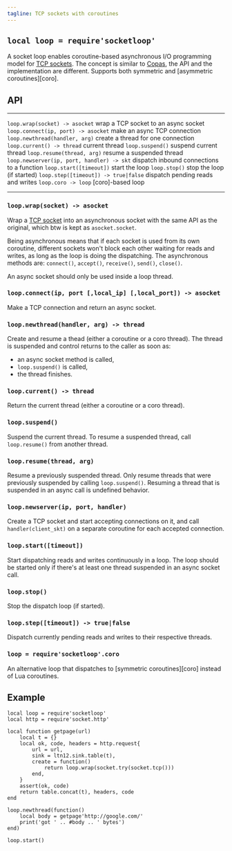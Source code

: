 ```yaml
---
tagline: TCP sockets with coroutines
---
```


## `local loop = require'socketloop'`

A socket loop enables coroutine-based asynchronous I/O programming model for
[TCP sockets][TCP socket]. The concept is similar to [Copas], the API and the
implementation are different. Supports both symmetric and [asymmetric
coroutines][coro].

[Copas]: http://keplerproject.github.com/copas/

## API

-------------------------------------------- ----------------------------------------
`loop.wrap(socket) -> asocket`					wrap a TCP socket to an async socket
`loop.connect(ip, port) -> asocket`				make an async TCP connection
`loop.newthread(handler, arg)`					create a thread for one connection
`loop.current() -> thread`							current thread
`loop.suspend()`										suspend current thread
`loop.resume(thread, arg)`							resume a suspended thread
`loop.newserver(ip, port, handler) -> skt`	dispatch inbound connections to a function
`loop.start([timeout])`								start the loop
`loop.stop()`											stop the loop (if started)
`loop.step([timeout]) -> true|false`			dispatch pending reads and writes
`loop.coro -> loop`									[coro]-based loop
-------------------------------------------- ----------------------------------------

### `loop.wrap(socket) -> asocket`

Wrap a [TCP socket] into an asynchronous socket with the same API
as the original, which btw is kept as `asocket.socket`.

Being asynchronous means that if each socket is used from its own coroutine,
different sockets won't block each other waiting for reads and writes,
as long as the loop is doing the dispatching. The asynchronous methods are:
`connect()`, `accept()`, `receive()`, `send()`, `close()`.

An async socket should only be used inside a loop thread.

### `loop.connect(ip, port [,local_ip] [,local_port]) -> asocket`

Make a TCP connection and return an async socket.

[TCP socket]: http://w3.impa.br/~diego/software/luasocket/tcp.html

### `loop.newthread(handler, arg) -> thread`

Create and resume a thead (either a coroutine or a coro thread).
The thread is suspended and control returns to the caller as soon as:

  * an async socket method is called,
  * `loop.suspend()` is called,
  * the thread finishes.


### `loop.current() -> thread`

Return the current thread (either a coroutine or a coro thread).

### `loop.suspend()`

Suspend the current thread. To resume a suspended thread,
call `loop.resume()` from another thread.

### `loop.resume(thread, arg)`

Resume a previously suspended thread. Only resume threads that were
previously suspended by calling `loop.suspend()`. Resuming a thread
that is suspended in an async call is undefined behavior.

### `loop.newserver(ip, port, handler)`

Create a TCP socket and start accepting connections on it, and call
`handler(client_skt)` on a separate coroutine for each accepted connection.

### `loop.start([timeout])`

Start dispatching reads and writes continuously in a loop.
The loop should be started only if there's at least one thread suspended in
an async socket call.

### `loop.stop()`

Stop the dispatch loop (if started).

### `loop.step([timeout]) -> true|false`

Dispatch currently pending reads and writes to their respective threads.

### `loop = require'socketloop'.coro`

An alternative loop that dispatches to [symmetric coroutines][coro] instead
of Lua coroutines.

## Example

~~~{.lua}
local loop = require'socketloop'
local http = require'socket.http'

local function getpage(url)
	local t = {}
	local ok, code, headers = http.request{
		url = url,
		sink = ltn12.sink.table(t),
		create = function()
			return loop.wrap(socket.try(socket.tcp()))
		end,
	}
	assert(ok, code)
	return table.concat(t), headers, code
end

loop.newthread(function()
	local body = getpage'http://google.com/'
	print('got ' .. #body .. ' bytes')
end)

loop.start()
~~~
